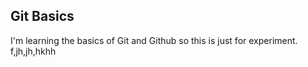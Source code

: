 Git Basics
-------
I'm learning the basics of Git and Github  so this is just for experiment.
f,jh,jh,hkhh
